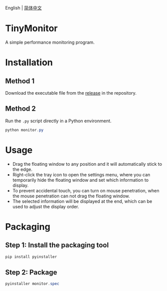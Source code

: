 English | [简体中文](README_CN.md)

 # TinyMonitor

A simple performance monitoring program.

# Installation

## Method 1

Download the executable file from the [release](https://github.com/TikaFlow/tika_grocery/releases) in the repository.

## Method 2

Run the `.py` script directly in a Python environment.

```powershell
python monitor.py
```

# Usage

- Drag the floating window to any position and it will automatically stick to the edge.
- Right-click the tray icon to open the settings menu, where you can temporarily hide the floating window and set which information to display.
- To prevent accidental touch, you can turn on mouse penetration, when the mouse penetration can not drag the floating window.
- The selected information will be displayed at the end, which can be used to adjust the display order.

# Packaging

## Step 1: Install the packaging tool

```powershell
pip install pyinstaller
```

## Step 2: Package

```powershell
pyinstaller monitor.spec
```

